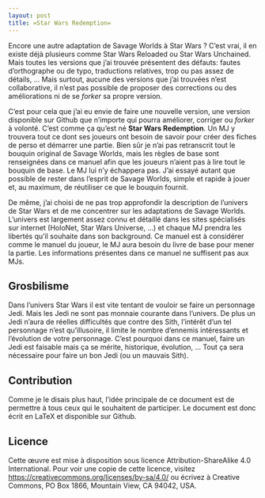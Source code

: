 ```yaml
---
layout: post
title: =Star Wars Redemption=
---
```


Encore une autre adaptation de Savage Worlds à <span>Star Wars</span> ? C’est vrai, il en existe déjà plusieurs comme Star Wars Reloaded ou Star Wars Unchained. Mais toutes les versions que j’ai trouvée présentent des défauts: fautes d’orthographe ou de typo, traductions relatives, trop ou pas assez de détails, … Mais surtout, aucune des versions que j’ai trouvées n’est collaborative, il n’est pas possible de proposer des corrections ou des améliorations ni de se *forker* sa propre version.

C’est pour cela que j’ai eu envie de faire une nouvelle version, une version disponible sur Github que n’importe qui pourra améliorer, corriger ou *forker* à volonté. C’est comme ça qu’est né **Star Wars Redemption**. Un MJ y trouvera tout ce dont ses joueurs ont besoin de savoir pour créer des fiches de perso et démarrer une partie. Bien sûr je n’ai pas retranscrit tout le bouquin original de Savage Worlds, mais les règles de base sont renseignées dans ce manuel afin que les joueurs n’aient pas à lire tout le bouquin de base. Le MJ lui n’y échappera pas. J’ai essayé autant que possible de rester dans l’esprit de Savage Worlds, simple et rapide à jouer et, au maximum, de réutiliser ce que le bouquin fournit.

De même, j’ai choisi de ne pas trop approfondir la description de l’univers de Star Wars et de me concentrer sur les adaptations de Savage Worlds. L’univers est largement assez connu et détaillé dans les sites spécialisés sur internet (HoloNet, Star Wars Universe, …) et chaque MJ prendra les libertés qu’il souhaite dans son background. Ce manuel est à considérer comme le manuel du joueur, le MJ aura besoin du livre de base pour mener la partie. Les informations présentes dans ce manuel ne suffisent pas aux MJs.

## Grosbilisme

Dans l’univers Star Wars il est vite tentant de vouloir se faire un personnage Jedi. Mais les Jedi ne sont pas monnaie courante dans l’univers. De plus un Jedi n’aura de réelles difficultés que contre des Sith, l’intérêt d’un tel personnage n’est qu’illusoire, il limite le nombre d’ennemis intéressants et l’évolution de votre personnage. C’est pourquoi dans ce manuel, faire un Jedi est faisable mais ça se mérite, historique, évolution, … Tout ça sera nécessaire pour faire un bon Jedi (ou un mauvais Sith).

## Contribution

Comme je le disais plus haut, l’idée principale de ce document est de permettre à tous ceux qui le souhaitent de participer. Le document est donc écrit en LaTeX et disponible sur Github.

## Licence

Cette œuvre est mise à disposition sous licence Attribution-ShareAlike 4.0 International. Pour voir une copie de cette licence, visitez <https://creativecommons.org/licenses/by-sa/4.0/> ou écrivez à Creative Commons, PO Box 1866, Mountain View, CA 94042, USA.
